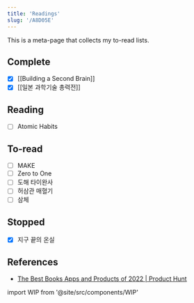 ```yaml
---
title: 'Readings'
slug: '/A8D05E'
---
```


This is a meta-page that collects my to-read lists.

## Complete

- [x] [[Building a Second Brain]]
- [x] [[일본 과학기술 총력전]]

## Reading

- [ ] Atomic Habits

## To-read

- [ ] MAKE
- [ ] Zero to One
- [ ] 도해 타이완사
- [ ] 허삼관 매혈기
- [ ] 삼체

## Stopped

- [x] 지구 끝의 온실

## References

- [The Best Books Apps and Products of 2022 | Product Hunt](https://www.producthunt.com/topics/books?order=most-upvoted)

import WIP from '@site/src/components/WIP'

<WIP />
